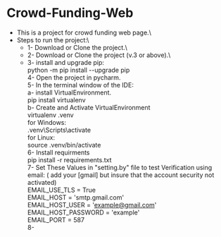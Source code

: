 # Crowd-Funding-Web
- This is a project for crowd funding web page.\
- Steps to run the project:\
	- 1- Download or Clone the project.\
	- 2- Download or Clone the project (v.3 or above).\
	- 3- install and upgrade pip:\
		python -m pip install --upgrade pip\
	4- Open the project in pycharm.\
	5- In the terminal window of the IDE:\
		a- install VirtualEnvironment.\
			pip install virtualenv\
		b- Create and Activate VirtualEnvironment\
			virtualenv .venv\
			for Windows:\
				.venv\Scripts\activate\
			for Linux:\
				source .venv/bin/activate\
	6- Install requirments\
		pip install -r requirements.txt\
	7- Set These Values in "setting.by" file to test Verification using email: ( add your [gmail] but insure that the account security not activated)\
		EMAIL_USE_TLS = True\
		EMAIL_HOST = 'smtp.gmail.com'\
		EMAIL_HOST_USER = 'example@gmail.com'\
		EMAIL_HOST_PASSWORD = 'example'\
		EMAIL_PORT = 587\
	8- 

